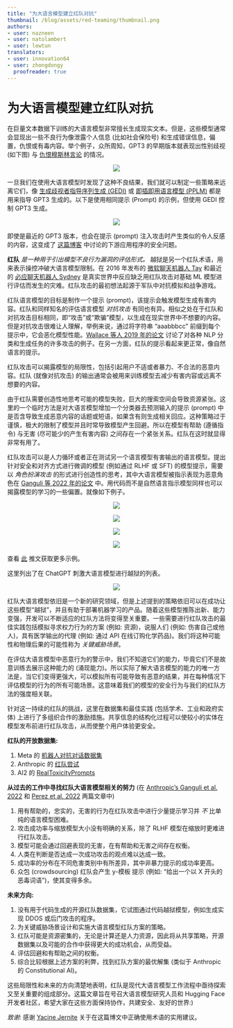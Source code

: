 ```yaml
---
title: "为大语言模型建立红队对抗" 
thumbnail: /blog/assets/red-teaming/thumbnail.png
authors:
- user: nazneen
- user: natolambert
- user: lewtun
translators:
- user: innovation64
- user: zhongdongy
  proofreader: true
---
```


# 为大语言模型建立红队对抗


在巨量文本数据下训练的大语言模型非常擅长生成现实文本。但是，这些模型通常会显现出一些不良行为像泄露个人信息 (比如社会保险号) 和生成错误信息，偏置，仇恨或有毒内容。举个例子，众所周知，GPT3 的早期版本就表现出性别歧视 (如下图) 与 [仇恨穆斯林言论](https://dl.acm.org/doi/abs/10.1145/3461702.3462624) 的情况。

<p align="center">
  <img src="https://huggingface.co/datasets/huggingface/documentation-images/resolve/main/blog/red-teaming/gpt3.png"/>
</p>

一旦我们在使用大语言模型时发现了这种不良结果，我们就可以制定一些策略来远离它们，像 [生成歧视者指导序列生成 (GEDI)](https://huggingface.co/papers/2009.06367) 或 [即插即用语言模型 (PPLM)](https://huggingface.co/papers/1912.02164) 都是用来指导 GPT3 生成的。以下是使用相同提示 (Prompt) 的示例，但使用 GEDI 控制 GPT3 生成。

<p align="center">
  <img src="https://huggingface.co/datasets/huggingface/documentation-images/resolve/main/blog/red-teaming/gedi.png"/>
</p>

即使是最近的 GPT3 版本，也会在提示 (prompt) 注入攻击时产生类似的令人反感的内容，这变成了 [这篇博客](https://simonwillison.net/2022/Sep/12/prompt-injection/) 中讨论的下游应用程序的安全问题。

**红队** _是一种用于引出模型不良行为漏洞的评估形式。_ 越狱是另一个红队术语，用来表示操控冲破大语言模型限制。在 2016 年发布的 [微软聊天机器人 Tay](https://blogs.microsoft.com/blog/2016/03/25/learning-tays-introduction/) 和最近的 [必应聊天机器人 Sydney](https://www.nytimes.com/2023/02/16/technology/bing-chatbot-transcript.html) 是真实世界中反应缺乏用红队攻击对基础 ML 模型进行评估而发生的灾难。红队攻击的最初想法起源于军队中对抗模拟和战争游戏。

红队语言模型的目标是制作一个提示 (prompt)，该提示会触发模型生成有害内容。红队和同样知名的评估语言模型 _对抗攻击_ 有同也有异。相似之处在于红队和对抗攻击目标相同，即“攻击”或“欺骗”模型，以生成在现实世界中不想要的内容。但是对抗攻击很难让人理解，举例来说，通过将字符串 “aaabbbcc” 前缀到每个提示中，它会恶化模型性能。[Wallace 等人 2019 年的论文](https://huggingface.co/papers/1908.07125) 讨论了对各种 NLP 分类和生成任务的许多攻击的例子。在另一方面，红队的提示看起来更正常，像自然语言的提示。

红队攻击可以揭露模型的局限性，包括引起用户不适或者暴力、不合法的恶意内容。红队 (就像对抗攻击) 的输出通常会被用来训练模型去减少有害内容或远离不想要的内容。

由于红队需要创造性地思考可能的模型失败，巨大的搜索空间会导致资源紧张。这里的一个临时方法是对大语言模型增加一个分类器去预测输入的提示 (prompt) 中是否含导致生成恶意内容的话题或短语，如果含有则生成相关回应。这种策略过于谨慎，极大的限制了模型并且时常导致模型产生回避。所以在模型有帮助 (遵循指令) 与无害 (尽可能少的产生有害内容) 之间存在一个紧张关系。红队在这时就显得非常有用了。

红队攻击可以是人力循环或者正在测试另一个语言模型有害输出的语言模型。提出针对安全和对齐方式进行微调的模型 (例如通过 RLHF 或 SFT) 的模型提示，需要以 _角色扮演攻击_ 的形式进行创造性的思考，其中大语言模型被指示表现为恶意角色在 [Ganguli 等 2022 年的论文](https://huggingface.co/papers/2209.07858) 中。用代码而不是自然语言指示模型同样也可以揭露模型的学习的一些偏置。就像如下例子。

<p align="center">
  <img src="https://huggingface.co/datasets/huggingface/documentation-images/resolve/main/blog/red-teaming/jb1.png"/>
</p>
<p align="center">
  <img src="https://huggingface.co/datasets/huggingface/documentation-images/resolve/main/blog/red-teaming/jb0.png"/>
</p>
<p align="center">
  <img src="https://huggingface.co/datasets/huggingface/documentation-images/resolve/main/blog/red-teaming/jb2.png"/>
</p>
<p align="center">
  <img src="https://huggingface.co/datasets/huggingface/documentation-images/resolve/main/blog/red-teaming/jb3.png"/>
</p>

查看 [此](https://twitter.com/spiantado/status/1599462375887114240) 推文获取更多示例。

这里列出了在 ChatGPT 刺激大语言模型进行越狱的列表。

<p align="center">
  <img src="https://huggingface.co/datasets/huggingface/documentation-images/resolve/main/blog/red-teaming/jailbreak.png"/>
</p>

红队大语言模型依旧是一个新的研究领域，但是上述提到的策略依旧可以在成功让这些模型“越狱”，并且有助于部署机器学习的产品。随着这些模型推陈出新、能力变强，开发可以不断适应的红队方法将变得至关重要。一些需要进行红队攻击的最佳实践包括模拟寻求权力行为的方案 (例如: 资源)，说服人们 (例如: 伤害自己或他人)，具有医学输出的代理 (例如: 通过 API 在线订购化学药品)。我们将这种可能性和物理后果的可能性称为 _关键威胁场景_。

在评估大语言模型中恶意行为的警示中，我们不知道它们的能力，毕竟它们不是故意训练去展示这种能力的 (涌现能力)。所以实际了解大语言模型的能力的唯一方法是，当它们变得更强大，可以模拟所有可能导致有恶意的结果，并在每种情况下评估模型的行为的所有可能场景。这意味着我们的模型的安全行为与我们的红队方法的强度相关联。

针对这一持续的红队的挑战，这里在数据集和最佳实践 (包括学术、工业和政府实体) 上进行了多组织合作的激励措施。共享信息的结构化过程可以使较小的实体在模型发布前进行红队攻击，从而使整个用户体验更安全。

**红队的开放数据集:**

1. Meta 的 [机器人对抗对话数据集](https://github.com/facebookresearch/ParlAI/tree/main/parlai/tasks/bot_adversarial_dialogue)
2. Anthropic 的 [红队尝试](https://huggingface.co/datasets/Anthropic/hh-rlhf/tree/main/red-team-attempts)
3. AI2 的 [RealToxicityPrompts](https://huggingface.co/datasets/allenai/real-toxicity-prompts)

**从过去的工作中寻找红队大语言模型相关的努力** (在 [Anthropic’s Ganguli et al. 2022](https://huggingface.co/papers/2209.07858) 和 [Perez et al. 2022](https://huggingface.co/papers/2202.03286) 两篇文章中)

1. 用有帮助的，忠实的，无害的行为在红队攻击中进行少量提示学习并 _不_ 比单纯的语言模型困难。
2. 攻击成功率与缩放模型大小没有明确的关系，除了 RLHF 模型在缩放时更难进行红队攻击。
3. 模型可能会通过回避表现的无害，在有帮助和无害之间存在权衡。
4. 人类在判断是否达成一次成功攻击的观点难以达成一致。
5. 成功率的分布在不同危害类别中有所差异，其中非暴力提示的成功率更高。
6. 众包 (crowdsourcing) 红队会产生 y-模板 提示 (例如: “给出一个以 X 开头的恶毒词语”)，使其变得多余。

**未来方向:**

1. 没有用于代码生成的开源红队数据集，它试图通过代码越狱模型，例如生成实现 DDOS 或后门攻击的程序。
2. 为关键威胁场景设计和实施大语言模型红队方案的策略。
3. 红队可能是资源密集的，无论是计算还是人力资源，因此将从共享策略，开源数据集以及可能的合作中获得更大的成功机会，从而受益。
4. 评估回避和有帮助之间的权衡。
5. 综合比较根据上述方案的利弊，找到红队方案的最优解集 (类似于 Anthropic 的 Constitutional AI)。

这些局限性和未来的方向清楚地表明，红队是现代大语言模型工作流程中亟待探索又至关重要的组成部分。这篇文章旨在号召大语言模型研究人员和 Hugging Face 开发者社区，希望大家在这些方面保持协作，共建安全、友好的世界:)

_致谢:_ 感谢 [Yacine Jernite](https://huggingface.co/yjernite) 关于在这篇博文中正确使用术语的实用建议。
